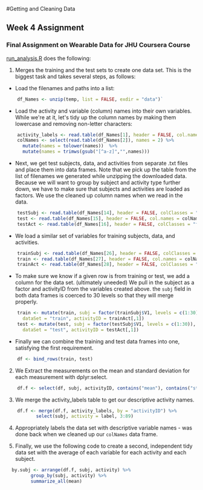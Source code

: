 #Getting and Cleaning Data
## Week 4 Assignment

### Final Assignment on Wearable Data for JHU Coursera Course

[run_analysis.R](run_analysis.R) does the following:

1. Merges the training and the test sets to create one data set. This is the biggest task and takes several steps, as follows:

  * Load the filenames and paths into a list:
```r
    df_Names <- unzip(temp, list = FALSE, exdir = "data")`
```
  * Load the activity and variable (column) names into their own variables. While we're at it, let's tidy up the column names by making them lowercase and removing non-letter characters:
```r
    activity_labels <- read.table(df_Names[1], header = FALSE, col.names = c("activityID", "label"))
    colNames <- select(read.table(df_Names[2]), names = 2) %>% 
      mutate(names = tolower(names))  %>%
      mutate(names = trimws(gsub("[^a-z]","",names)))
```
  * Next, we get test subjects, data, and activities from separate .txt files and place them into data frames. Note that we pick up the table from the list of filenames we generated while unzipping the downloaded data. Because we will want to group by subject and activity type further down, we have to make sure that subjects and activities are loaded as factors. We use the cleaned up column names when we read in the data.
```r
    testSubj <- read.table(df_Names[14], header = FALSE, colClasses = "factor") 
    test <- read.table(df_Names[15], header = FALSE, col.names = colNames$names) 
    testAct <- read.table(df_Names[16], header = FALSE, colClasses = "factor") 
```

  * We load a similar set of variables for training subjects, data, and activities. 
```r
    trainSubj <- read.table(df_Names[26], header = FALSE, colClasses = "factor") 
    train <- read.table(df_Names[27], header = FALSE, col.names = colNames$names) 
    trainAct <- read.table(df_Names[28], header = FALSE, colClasses = "factor") 
```
  * To make sure we know if a given row is from training or test, we add a column for the data set. (ultimately uneeded) We pull in the subject as a factor and activityID from the variables created above. the `subj` field in both data frames is coerced to 30 levels so that they will merge properly.
```r
    train <- mutate(train, subj = factor(trainSubj$V1, levels = c(1:30)), 
      dataSet = "train", activityID = trainAct[,1])
    test <- mutate(test, subj = factor(testSubj$V1, levels = c(1:30)), 
      dataSet = "test", activityID = testAct[,1])
``` 
  * Finally we can combine the training and test data frames into one, satisfying the first requirement.
```r
    df <- bind_rows(train, test)
```
2. We Extract the measurements on the mean and standard deviation for each measurement with dplyr:select.
```r
    df.f <- select(df, subj, activityID, contains("mean"), contains("std"))`
```
3. We merge the activity_labels table to get our descriptive activity names.
```r
    df.f <- merge(df.f, activity_labels, by = "activityID") %>%
           select(subj, activity = label, 3:89)
```
4. Appropriately labels the data set with descriptive variable names - was done back when we cleaned up our `colNames` data frame.

5. Finally, we use the following code to create a second, independent tidy data set with the average of each variable for each activity and each subject.
```r
  by.subj <- arrange(df.f, subj, activity) %>%
         group_by(subj, activity) %>%
         summarize_all(mean)
```